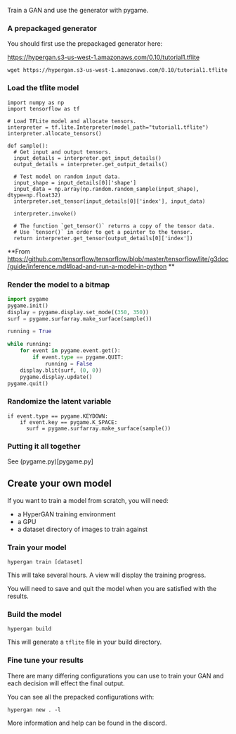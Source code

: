 
Train a GAN and use the generator with pygame.

### A prepackaged generator

You should first use the prepackaged generator here:

https://hypergan.s3-us-west-1.amazonaws.com/0.10/tutorial1.tflite

```
wget https://hypergan.s3-us-west-1.amazonaws.com/0.10/tutorial1.tflite
```

### Load the tflite model

```
import numpy as np
import tensorflow as tf

# Load TFLite model and allocate tensors.
interpreter = tf.lite.Interpreter(model_path="tutorial1.tflite")
interpreter.allocate_tensors()

def sample():
  # Get input and output tensors.
  input_details = interpreter.get_input_details()
  output_details = interpreter.get_output_details()

  # Test model on random input data.
  input_shape = input_details[0]['shape']
  input_data = np.array(np.random.random_sample(input_shape), dtype=np.float32)
  interpreter.set_tensor(input_details[0]['index'], input_data)

  interpreter.invoke()

  # The function `get_tensor()` returns a copy of the tensor data.
  # Use `tensor()` in order to get a pointer to the tensor.
  return interpreter.get_tensor(output_details[0]['index'])
```
**From https://github.com/tensorflow/tensorflow/blob/master/tensorflow/lite/g3doc/guide/inference.md#load-and-run-a-model-in-python **

### Render the model to a bitmap

```python
import pygame
pygame.init()
display = pygame.display.set_mode((350, 350))
surf = pygame.surfarray.make_surface(sample())

running = True

while running:
    for event in pygame.event.get():
        if event.type == pygame.QUIT:
            running = False
    display.blit(surf, (0, 0))
    pygame.display.update()
pygame.quit()
```

### Randomize the latent variable

```
if event.type == pygame.KEYDOWN:
    if event.key == pygame.K_SPACE:
      surf = pygame.surfarray.make_surface(sample())
```

### Putting it all together

See (pygame.py)[pygame.py]

## Create your own model

If you want to train a model from scratch, you will need:

* a HyperGAN training environment
* a GPU
* a dataset directory of images to train against

### Train your model

```
hypergan train [dataset]
```

This will take several hours.  A view will display the training progress.

You will need to save and quit the model when you are satisfied with the results.


### Build the model

```
hypergan build
```

This will generate a `tflite` file in your build directory.

### Fine tune your results

There are many differing configurations you can use to train your GAN and each decision will effect the final output.

You can see all the prepacked configurations with:

```
hypergan new . -l
```

More information and help can be found in the discord.

